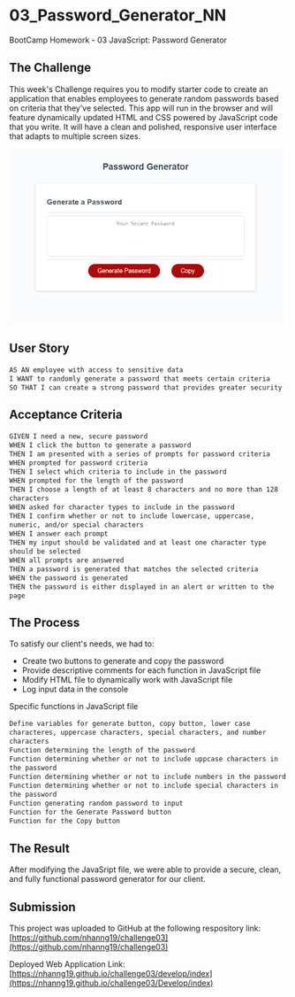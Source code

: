 # 03_Password_Generator_NN
BootCamp Homework - 03 JavaScript: Password Generator

## The Challenge
This week's Challenge requires you to modify starter code to create an application that enables employees to generate random passwords based on criteria that they’ve selected. 
This app will run in the browser and will feature dynamically updated HTML and CSS powered by JavaScript code that you write. 
It will have a clean and polished, responsive user interface that adapts to multiple screen sizes.


![](./Assets/front.png)


## User Story

```
AS AN employee with access to sensitive data
I WANT to randomly generate a password that meets certain criteria
SO THAT I can create a strong password that provides greater security
```

## Acceptance Criteria

```
GIVEN I need a new, secure password
WHEN I click the button to generate a password
THEN I am presented with a series of prompts for password criteria
WHEN prompted for password criteria
THEN I select which criteria to include in the password
WHEN prompted for the length of the password
THEN I choose a length of at least 8 characters and no more than 128 characters
WHEN asked for character types to include in the password
THEN I confirm whether or not to include lowercase, uppercase, numeric, and/or special characters
WHEN I answer each prompt
THEN my input should be validated and at least one character type should be selected
WHEN all prompts are answered
THEN a password is generated that matches the selected criteria
WHEN the password is generated
THEN the password is either displayed in an alert or written to the page
``` 

## The Process
To satisfy our client's needs, we had to:
- Create two buttons to generate and copy the password
- Provide descriptive comments for each function in JavaScript file
- Modify HTML file to dynamically work with JavaScript file
- Log input data in the console

Specific functions in JavaScript file

```
Define variables for generate button, copy button, lower case characteres, uppercase characters, special characters, and number characters
Function determining the length of the password
Function determining whether or not to include uppcase characters in the password
Function determining whether or not to include numbers in the password
Function determining whether or not to include special characters in the password
Function generating random password to input
Function for the Generate Password button
Function for the Copy button
```

## The Result
After modifying the JavaSript file, we were able to provide a secure, clean, and fully functional password generator for our client. 

## Submission
This project was uploaded to GitHub at the following respository link:
[https://github.com/nhanng19/challenge03](https://github.com/nhanng19/challenge03)

Deployed Web Application Link:
[https://nhanng19.github.io/challenge03/develop/index](https://nhanng19.github.io/challenge03/Develop/index)
